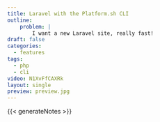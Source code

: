 ```yaml
---
title: Laravel with the Platform.sh CLI
outline:
    problem: |
        I want a new Laravel site, really fast!
draft: false
categories:
  - features
tags:
  - php
  - cli
video: N1XvFfCAXRk
layout: single
preview: preview.jpg
---
```


{{< generateNotes >}}
